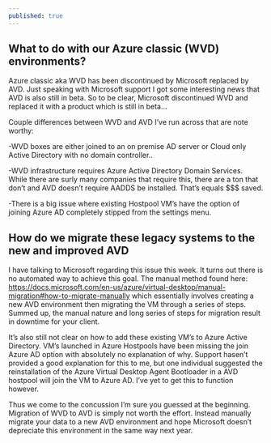 ```yaml
---
published: true
---
```

## What to do with our Azure classic (WVD) environments?

Azure classic aka WVD has been discontinued by Microsoft replaced by AVD.  Just speaking with Microsoft support I got some interesting news that AVD is also still in beta.  So to be clear, Microsoft discontinued WVD and replaced it with a product which is still in beta...   

Couple differences between WVD and AVD I’ve run across that are note worthy: 

-WVD boxes are either joined to an on premise AD server or Cloud only Active Directory with no domain controller..

-WVD infrastructure requires Azure Active Directory Domain Services.  While there are surly many companies that require this, there are a ton that don’t and AVD doesn’t require AADDS be installed.  That’s equals $$$ saved.

-There is a big issue where existing Hostpool VM’s have the option of joining Azure AD completely stipped from the settings menu. 

## How do we migrate these legacy systems to the new and improved AVD

I have talking to Microsoft regarding this issue this week.  It turns out there is no automated way to achieve this goal.  The manual method found here: https://docs.microsoft.com/en-us/azure/virtual-desktop/manual-migration#how-to-migrate-manually which essentially involves creating a new AVD environment then migrating the VM through a series of steps.  Summed up, the manual nature and long series of steps for migration result in downtime for your client.  

It’s also still not clear on how to add these existing VM’s to Azure Active Directory.  VM’s launched in Azure Hostpools have been missing the join Azure AD option with absolutely no explanation of why.  Support hasen’t provided a good explanation for this to me, but one individual suggested the reinstallation of the Azure Virtual Desktop Agent Bootloader in a AVD hostpool will join the VM to Azure AD.  I’ve yet to get this to function however.

Thus we come to the concussion I’m sure you guessed at the beginning.  Migration of WVD to AVD is simply not worth the effort.   Instead manually migrate your data to a new AVD environment and hope Microsoft doesn’t depreciate this environment in the same way next year.

